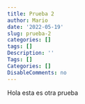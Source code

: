 ```yaml
---
title: Prueba 2
author: Mario
date: '2022-05-19'
slug: prueba-2
categories: []
tags: []
Description: ''
Tags: []
Categories: []
DisableComments: no
---
```



Hola esta es otra prueba